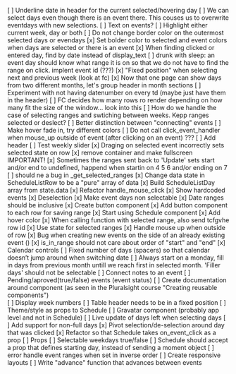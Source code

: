 [ ] Underline date in header for the current selected/hovering day
[ ] We can select days even though there is an event there. This couses us to overwrite eventdays with new selections.
[ ] Text on events?
[ ] Highlight either current     week, day or both
[ ] Do not change border color on the outermost selected days or evendays
[x] Set bolder color to selected and event colors when days are selected or there is an event
[x] When finding clicked or entered day, find by date instead of display_text
[ ] drunk with sleep: an event day should know what range it is on so that we do not have to find the range on click. implent event id (???)
[x] "Fixed position" when selecting next and previous week (look at fc)
[x] Now that one page can show days from two different months, let's group header in month sections
[ ] Experiment with not having datenumber on every td (maybe just have them in the header)
[ ] FC decides how many rows ro render depending on how many fit the size of the window... look into this
[ ] How do we handle the case of selecting ranges and swtiching between weeks. Kepp ranges selected or deslect?
[ ] Better distinction between "connecting" events
[ ] Make hover fade in, try different colors
[ ] Do not call click_event_handler when mouse_up outside of event (after clicking on an event) ???
[ ] Add header
[ ] Test weekly slider
[x] Draging on selected event incorrectly sets selected state on row
[x] remove container and make fullscreen
IMPORTANT!
[x] Sometimes the ranges sent back to 'Update' sets start and/or end to undefined, happend when startin on 4 5 6 and/or ending on 7
[ ] should ne a bug in _get_selected_ranges
[x] Change data state in ScheduleListRow to be a "pure" array of data
[x] Build ScheduleListDay array from state.data
[x] Refactor handle_mouse_click
[x] Show hardcoded events
[x] Deselection
[x] Make event days non selectable
[x] Date ranges should be inclusive
[x] Create button component
[x] Add button component to each row for saving range
[x] Start using Schedule component
[x] Add hover color
[x] When calling function with selected range, also send tcfgvhe row id
[x] Use state for selected ranges
[x] Handle mouse up when outside of row
[x] Bug when creating new events on the side of an already existing event ()
[x] is_in_range should not care about order of "start" and "end"
[x] Calendar controls
[ ] Fixed number of days (spacers) so that calendar doesn’t jump around when switching date
[ ] Always start on a monday, fill in days from previous month untill we reach first in selected month. 'Filler days' should not be selectable
[ ] Connect notes to an event
[ ] Pending/aproved(true/false) events (event status)
[ ] Create documentation around component (as seen in the Pluralsight course "Creating reusable components")  
[ ] Display week numbers
[ ] Table header needs to be in a fixed position
[ ] Theme/style as props to Schedule
[ ] Gravatar component (probably app level and not in Schedule)
[ ] Live update of days left when selecting days
[ ] Add support for non-full days
[x] Pivot selection/de-selection around day that was clicked
[x] Refactor so that Schedule takes on_event_click as a prop
[ ] Props
    [ ] Selectable weekdays true/false
[ ] Schedule should accept a prop that defines starting day, instead of sending a moment object
[ ] error handle event ranges when set in inverse order
[ ] Create responsive layouts
[ ] Write "advance" function that advances between events
